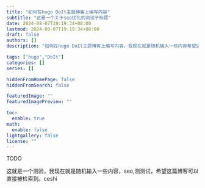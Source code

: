 ```yaml
---
title: "如何在hugo DoIt主题博客上编写内容"
subtitle: "这是一个关于seo优化的测试子标题"
date: 2024-08-07T19:19:34+08:00
lastmod: 2024-08-07T19:19:34+08:00
draft: false
authors: []
description: "如何在hugo DoIt主题博客上编写内容，我现在就是随机输入一些内容希望这篇博客可以直接被检索到"

tags: ["hugo","DoIt"]
categories: []
series: []

hiddenFromHomePage: false
hiddenFromSearch: false

featuredImage: ""
featuredImagePreview: ""

toc:
  enable: true
math:
  enable: false
lightgallery: false
license: ""
---
```


<!--more-->

TODO

这就是一个测验，我现在就是随机输入一些内容，seo,测测试，希望这篇博客可以直接被检索到。ceshi